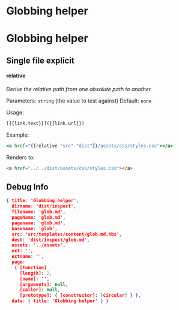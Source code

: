 # Globbing helper



# Globbing helper


## Single file explicit
#### relative
_Derive the relative path from one absolute path to another._

Parameters: `string` (the value to test against)
Default: `none`

Usage:
``` html
[{{link.text}}]({{link.url}})
```
Example:
``` handlebars
<a href="{{relative "src" "dist"}}/assets/css/styles.css"></a> 

```
Renders to: 
``` html
<a href="../../dist/assets/css/styles.css"></a> 
```




## Debug Info

``` json
{ title: 'Globbing helper',
  dirname: 'dist/inspect',
  filename: 'glob.md',
  pageName: 'glob.md',
  pagename: 'glob.md',
  basename: 'glob',
  src: 'src/templates/content/glob.md.hbs',
  dest: 'dist/inspect/glob.md',
  assets: '../assets',
  ext: '',
  extname: '',
  page: 
   { [Function]
     [length]: 2,
     [name]: '',
     [arguments]: null,
     [caller]: null,
     [prototype]: { [constructor]: [Circular] } },
  data: { title: 'Globbing helper' } }
```

